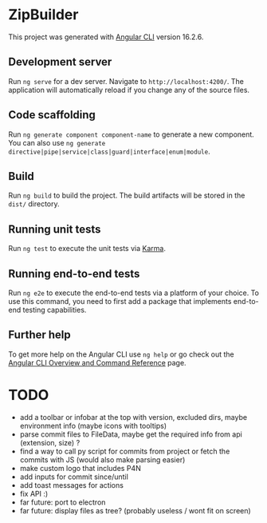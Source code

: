 # ZipBuilder

This project was generated with [Angular CLI](https://github.com/angular/angular-cli) version 16.2.6.

## Development server

Run `ng serve` for a dev server. Navigate to `http://localhost:4200/`. The application will automatically reload if you change any of the source files.

## Code scaffolding

Run `ng generate component component-name` to generate a new component. You can also use `ng generate directive|pipe|service|class|guard|interface|enum|module`.

## Build

Run `ng build` to build the project. The build artifacts will be stored in the `dist/` directory.

## Running unit tests

Run `ng test` to execute the unit tests via [Karma](https://karma-runner.github.io).

## Running end-to-end tests

Run `ng e2e` to execute the end-to-end tests via a platform of your choice. To use this command, you need to first add a package that implements end-to-end testing capabilities.

## Further help

To get more help on the Angular CLI use `ng help` or go check out the [Angular CLI Overview and Command Reference](https://angular.io/cli) page.

# TODO
* add a toolbar or infobar at the top with version, excluded dirs, maybe environment info (maybe icons with tooltips)
* parse commit files to FileData, maybe get the required info from api (extension, size) ?
* find a way to call py script for commits from project or fetch the commits with JS (would also make parsing easier)
* make custom logo that includes P4N
* add inputs for commit since/until
* add toast messages for actions
* fix API :)
* far future: port to electron
* far future: display files as tree? (probably useless / wont fit on screen)
